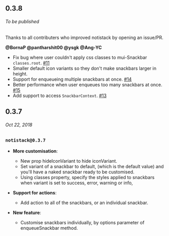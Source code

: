 ## 0.3.8
###### To be published
Thanks to all contributers who improved notistack by opening an issue/PR. 

**@BornaP @pantharshit00 @ysgk @Ang-YC**


* Fix bug where user couldn't apply css classes to mui-Snackbar `classes.root`. [#11](https://github.com/iamhosseindhv/notistack/issues/11)
* Smaller default icon variants so they don't make snackbars larger in height.
* Support for enqueueing multiple snackbars at once. [#14](https://github.com/iamhosseindhv/notistack/issues/14)
* Better performance when user enqueues too many snackbars at once. [#15](https://github.com/iamhosseindhv/notistack/pull/15)
* Add support to access `SnackbarContext`. [#13](https://github.com/iamhosseindhv/notistack/issues/13)

## 0.3.7
###### Oct 22, 2018

### `notistack@0.3.7`
* **More customisation**: 
  * New prop hideIconVariant to hide iconVariant.
  * Set variant of a snackbar to default, (which is the default value) and you'll have a naked snackbar ready to be customised.
  * Using classes property, specify the styles applied to snackbars when variant is set to success, error, warning or info,

* **Support for actions**:
  * Add action to all of the snackbars, or an individual snackbar.

* **New feature**:
  * Customise snackbars individually, by options parameter of enqueueSnackbar method.

